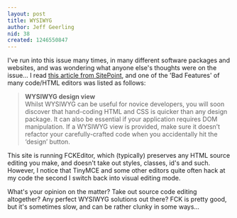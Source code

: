 ```yaml
---
layout: post
title: WYSIWYG
author: Jeff Geerling
nid: 38
created: 1246550847
---
```

<p>I've run into this issue many times, in many different software packages and websites, and was wondering what anyone else's thoughts were on the issue... I read <a href="http://www.sitepoint.com/blogs/2009/07/03/pick-perfect-program-editor/">this article from SitePoint</a>, and one of the 'Bad Features' of many code/HTML editors was listed as follows:</p>
<blockquote>
<p><strong style="margin-top: 0px; margin-right: 0px; margin-bottom: 0px; margin-left: 0px; ">WYSIWYG design view</strong><br style="margin-top: 0px; margin-right: 0px; margin-bottom: 0px; margin-left: 0px; " />
Whilst WYSIWYG can be useful for novice developers, you will soon discover that hand-coding HTML and CSS is quicker than any design package. It can also be essential if your application requires DOM manipulation. If a WYSIWYG view is provided, make sure it doesn&rsquo;t refactor your carefully-crafted code when you accidentally hit the &lsquo;design&rsquo; button.</p>
</blockquote>
<p>This site is running FCKEditor, which (typically) preserves any HTML source editing you make, and doesn't take out styles, classes, id's and such. However, I notice that TinyMCE and some other editors quite often hack at my code the second I switch back into visual editing mode.</p>
<p>What's your opinion on the matter? Take out source code editing altogether? Any perfect WYSIWYG solutions out there? FCK is pretty good, but it's sometimes slow, and can be rather clunky in some ways...</p>
<p>&nbsp;</p>
